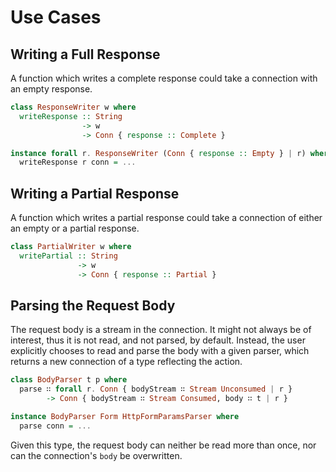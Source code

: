 # Use Cases

## Writing a Full Response

A function which writes a complete response could take a connection with an
empty response.

```purescript
class ResponseWriter w where
  writeResponse :: String
                -> w
                -> Conn { response :: Complete }

instance forall r. ResponseWriter (Conn { response :: Empty } | r) where
  writeResponse r conn = ...
```

## Writing a Partial Response

A function which writes a partial response could take a connection of either an
empty or a partial response.

```purescript
class PartialWriter w where
  writePartial :: String
               -> w
               -> Conn { response :: Partial }
```

## Parsing the Request Body

The request body is a stream in the connection. It might not always be
of interest, thus it is not read, and not parsed, by default. Instead,
the user explicitly chooses to read and parse the body with a given
parser, which returns a new connection of a type reflecting the action.

```purescript
class BodyParser t p where
  parse ∷ forall r. Conn { bodyStream ∷ Stream Unconsumed | r }
        -> Conn { bodyStream ∷ Stream Consumed, body ∷ t | r }

instance BodyParser Form HttpFormParamsParser where
  parse conn = ...
```

Given this type, the request body can neither be read more than once,
nor can the connection's `body` be overwritten.

